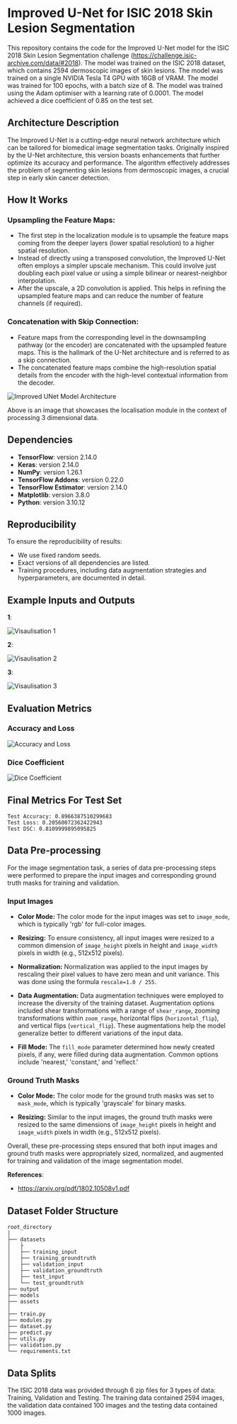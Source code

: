 # Improved U-Net for ISIC 2018 Skin Lesion Segmentation

This repository contains the code for the Improved U-Net model for the ISIC 2018 Skin Lesion Segmentation challenge (https://challenge.isic-archive.com/data/#2018). The model was trained on the ISIC 2018 dataset, which contains 2594 dermoscopic images of skin lesions. The model was trained on a single NVIDIA Tesla T4 GPU with 16GB of VRAM. The model was trained for 100 epochs, with a batch size of 8. The model was trained using the Adam optimiser with a learning rate of 0.0001. The model achieved a dice coefficient of 0.85 on the test set.

## Architecture Description

The Improved U-Net is a cutting-edge neural network architecture which can be tailored for biomedical image segmentation tasks. Originally inspired by the U-Net architecture, this version boasts enhancements that further optimize its accuracy and performance. The algorithm effectively addresses the problem of segmenting skin lesions from dermoscopic images, a crucial step in early skin cancer detection.

## How It Works

### Upsampling the Feature Maps:

- The first step in the localization module is to upsample the feature maps coming from the deeper layers (lower spatial resolution) to a higher spatial resolution.
- Instead of directly using a transposed convolution, the Improved U-Net often employs a simpler upscale mechanism. This could involve just doubling each pixel value or using a simple bilinear or nearest-neighbor interpolation.
- After the upscale, a 2D convolution is applied. This helps in refining the upsampled feature maps and can reduce the number of feature channels (if required).

### Concatenation with Skip Connection:

- Feature maps from the corresponding level in the downsampling pathway (or the encoder) are concatenated with the upsampled feature maps. This is the hallmark of the U-Net architecture and is referred to as a skip connection.
- The concatenated feature maps combine the high-resolution spatial details from the encoder with the high-level contextual information from the decoder.

![Improved UNet Model Architecture](assets/architecture.png)

Above is an image that showcases the localisation module in the context of processing 3 dimensional data.

## Dependencies

- **TensorFlow**: version 2.14.0
- **Keras**: version 2.14.0
- **NumPy**: version 1.26.1
- **TensorFlow Addons**: version 0.22.0
- **TensorFlow Estimator**: version 2.14.0
- **Matplotlib**: version 3.8.0
- **Python**: version 3.10.12


## Reproducibility

To ensure the reproducibility of results:
- We use fixed random seeds.
- Exact versions of all dependencies are listed.
- Training procedures, including data augmentation strategies and hyperparameters, are documented in detail.

## Example Inputs and Outputs

**1**: 

![Visaulisation 1](assets/visualisation1.png)

**2**: 

![Visaulisation 2](assets/visualisation2.png)

**3**:

![Visaulisation 3](assets/visualisation3.png)

## Evaluation Metrics

### Accuracy and Loss

![Accuracy and Loss](assets/accuracy_loss.png)

### Dice Coefficient

![Dice Coefficient](assets/dice_coefficient.png)

## Final Metrics For Test Set

```
Test Accuracy: 0.8966387510299683
Test Loss: 0.20560072362422943
Test DSC: 0.8109999895095825
```


## Data Pre-processing

For the image segmentation task, a series of data pre-processing steps were performed to prepare the input images and corresponding ground truth masks for training and validation.

### Input Images

- **Color Mode:** The color mode for the input images was set to `image_mode`, which is typically 'rgb' for full-color images.

- **Resizing:** To ensure consistency, all input images were resized to a common dimension of `image_height` pixels in height and `image_width` pixels in width (e.g., 512x512 pixels).

- **Normalization:** Normalization was applied to the input images by rescaling their pixel values to have zero mean and unit variance. This was done using the formula `rescale=1.0 / 255`.

- **Data Augmentation:** Data augmentation techniques were employed to increase the diversity of the training dataset. Augmentation options included shear transformations with a range of `shear_range`, zooming transformations within `zoom_range`, horizontal flips (`horizontal_flip`), and vertical flips (`vertical_flip`). These augmentations help the model generalize better to different variations of the input data.

- **Fill Mode:** The `fill_mode` parameter determined how newly created pixels, if any, were filled during data augmentation. Common options include 'nearest,' 'constant,' and 'reflect.'

### Ground Truth Masks

- **Color Mode:** The color mode for the ground truth masks was set to `mask_mode`, which is typically 'grayscale' for binary masks.

- **Resizing:** Similar to the input images, the ground truth masks were resized to the same dimensions of `image_height` pixels in height and `image_width` pixels in width (e.g., 512x512 pixels).

Overall, these pre-processing steps ensured that both input images and ground truth masks were appropriately sized, normalized, and augmented for training and validation of the image segmentation model.

**References**:
- https://arxiv.org/pdf/1802.10508v1.pdf

## Dataset Folder Structure

```
root_directory
│
├── datasets
│   ├
│   ├── training_input
│   ├── training_groundtruth
│   ├── validation_input
│   ├── validation_groundtruth
│   ├── test_input
│   └── test_groundtruth
├── output
├── models
├── assets
│   
├── train.py
├── modules.py
├── dataset.py
├── predict.py
├── utils.py
├── validation.py
└── requirements.txt
```

## Data Splits

The ISIC 2018 data was provided through 6 zip files for 3 types of data: Training, Validation and Testing. The training data contained 2594 images, the validation data contained 100 images and the testing data contained 1000 images.